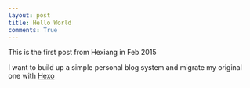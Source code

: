 ```yaml
---
layout: post
title: Hello World
comments: True
---
```


This is the first post from Hexiang in Feb 2015

<!--more-->

I want to build up a simple personal blog system and migrate my original one with [Hexo](http://hexo.io)
